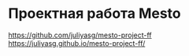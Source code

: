 # Проектная работа Mesto
https://github.com/juliyasg/mesto-project-ff
https://juliyasg.github.io/mesto-project-ff/
